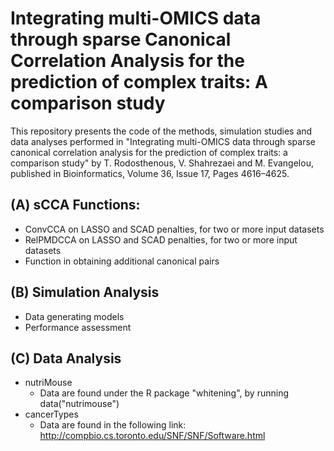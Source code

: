 # Integrating multi-OMICS data through sparse Canonical Correlation Analysis for the prediction of complex traits: A comparison study

This repository presents the code of the methods, simulation studies and data analyses performed in "Integrating multi-OMICS data through sparse canonical correlation analysis for the prediction of complex traits: a comparison study" by T. Rodosthenous, V. Shahrezaei and M. Evangelou, published in Bioinformatics, Volume 36, Issue 17, Pages 4616–4625.

## (A) sCCA Functions:
- ConvCCA on LASSO and SCAD penalties, for two or more input datasets 
- RelPMDCCA on LASSO and SCAD penalties, for two or more input datasets
- Function in obtaining additional canonical pairs

## (B) Simulation Analysis
- Data generating models
- Performance assessment

## (C) Data Analysis
- nutriMouse 
  - Data are found under the R package "whitening", by running data("nutrimouse")
- cancerTypes
  - Data are found in the following link: http://compbio.cs.toronto.edu/SNF/SNF/Software.html
